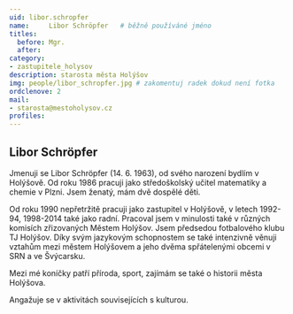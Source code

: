 ```yaml
---
uid: libor.schropfer
name:     Libor Schröpfer  	# běžně používáné jméno
titles:
  before: Mgr.
  after:
category:
- zastupitele_holysov
description: starosta města Holýšov
img: people/libor_schropfer.jpg # zakomentuj radek dokud není fotka
ordclenove: 2
mail:
- starosta@mestoholysov.cz
profiles:
---
```


## Libor Schröpfer

Jmenuji se Libor Schröpfer (14. 6. 1963), od svého narození bydlím v Holýšově. Od roku 1986 pracuji jako středoškolský učitel matematiky a chemie v Plzni. Jsem ženatý, mám dvě dospělé děti.

Od roku 1990 nepřetržitě pracuji jako zastupitel v Holýšově, v letech 1992-94, 1998-2014 také jako radní. Pracoval jsem v minulosti také v různých komisích zřizovaných Městem Holýšov. Jsem předsedou fotbalového klubu TJ Holýšov. Díky svým jazykovým schopnostem se také intenzivně věnuji vztahům mezi městem Holýšovem a jeho dvěma spřátelenými obcemi v SRN a ve Švýcarsku.

Mezi mé koníčky patří příroda, sport, zajímám se také o historii města Holýšova.

Angažuje se v aktivitách souvisejících s kulturou.
